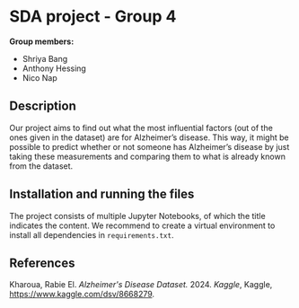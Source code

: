 # SDA project - Group 4

**Group members:**
- Shriya Bang
- Anthony Hessing
- Nico Nap

## Description
Our project aims to find out what the most influential factors (out of the ones
given in the dataset) are for Alzheimer’s disease. This way, it might be possible
to predict whether or not someone has Alzheimer’s disease by just taking these
measurements and comparing them to what is already known from the dataset.

## Installation and running the files
The project consists of multiple Jupyter Notebooks, of which the title indicates
the content. We recommend to create a virtual environment to install all
dependencies in `requirements.txt`.

## References
Kharoua, Rabie El. *Alzheimer's Disease Dataset.* 2024. *Kaggle*, Kaggle,
https://www.kaggle.com/dsv/8668279.
